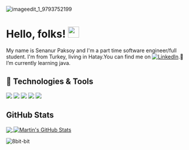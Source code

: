 

![imageedit_1_9793752199](https://user-images.githubusercontent.com/66176697/164078385-5a81278e-debe-40f5-921b-0ee6b3fee089.png)



# Hello, folks! <img src="https://raw.githubusercontent.com/MartinHeinz/MartinHeinz/master/wave.gif" width="30px">

My name is Senanur Paksoy and I'm a part time software engineer/full student. I'm from Turkey, living in Hatay.You can find me on [![LinkedIn][3.2]][3].🌱 I’m currently learning java.


## 🔧 Technologies & Tools
![](https://img.shields.io/badge/OS-Linux-informational?style=flat&logo=linux&logoColor=white&color=2bbc8a)
![](https://img.shields.io/badge/Editor-NetBeans-informational?style=flat&logo=intellij-idea&logoColor=white&color=2bbc8a)
![](https://img.shields.io/badge/Code-Java-informational?style=flat&logo=java&logoColor=white&color=2bbc8a)
![](https://img.shields.io/badge/Code-Make-informational?style=flat&logo=cmake&logoColor=white&color=2bbc8a)
![](https://img.shields.io/badge/Tools-PostgreSQL-informational?style=flat&logo=postgresql&logoColor=white&color=2bbc8a)




## GitHub Stats

<a href="https://github.com/senanurpaksoy">
  <img align="center" src="https://github-readme-stats.vercel.app/api/top-langs/?username=senanurpaksoy&hide=java,html,tex&title_color=ffffff&text_color=c9cacc&icon_color=2bbc8a&bg_color=1d1f21&langs_count=3" />
</a>
<a href="https://github.com/senanurpaksoy/senanurpaksoy">
  <img align="center" src="https://github-readme-stats.vercel.app/api?username=senanurpaksoy&show_icons=true&line_height=27&count_private=true&title_color=ffffff&text_color=c9cacc&icon_color=2bbc8a&bg_color=1d1f21" alt="Martin's GitHub Stats" />
</a>
                                 
  ![8bit-bit](https://user-images.githubusercontent.com/65506131/163702852-f771fe0a-5638-46f9-b23b-a60c58a3a1d3.gif)


<!-- links to social media icons -->

<!-- icons with padding -->

[1.1]: http://i.imgur.com/tXSoThF.png (twitter icon with padding)
[2.1]: http://i.imgur.com/0o48UoR.png (github icon with padding)

<!-- icons without padding -->

[1.2]: http://i.imgur.com/wWzX9uB.png (twitter icon without padding)
[2.2]: http://i.imgur.com/9I6NRUm.png (github icon without padding)
[3.2]: https://raw.githubusercontent.com/MartinHeinz/MartinHeinz/master/linkedin-3-16.png (LinkedIn icon without padding)
        


<!-- links to your social media accounts -->

[1]: https://twitter.com/senanurrpaksoy
[2]: https://github.com/senanurpaksoy
[3]: https://tr.linkedin.com/in/senanur-paksoy-5a4718197





